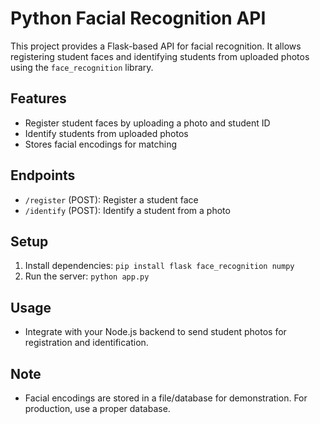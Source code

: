 # Python Facial Recognition API

This project provides a Flask-based API for facial recognition. It allows registering student faces and identifying students from uploaded photos using the `face_recognition` library.

## Features

- Register student faces by uploading a photo and student ID
- Identify students from uploaded photos
- Stores facial encodings for matching

## Endpoints

- `/register` (POST): Register a student face
- `/identify` (POST): Identify a student from a photo

## Setup

1. Install dependencies: `pip install flask face_recognition numpy`
2. Run the server: `python app.py`

## Usage

- Integrate with your Node.js backend to send student photos for registration and identification.

## Note

- Facial encodings are stored in a file/database for demonstration. For production, use a proper database.

